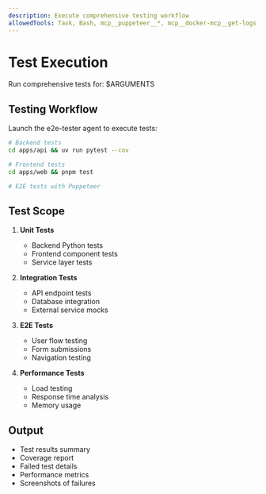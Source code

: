 ```yaml
---
description: Execute comprehensive testing workflow
allowedTools: Task, Bash, mcp__puppeteer__*, mcp__docker-mcp__get-logs, TodoWrite
---
```


# Test Execution

Run comprehensive tests for: $ARGUMENTS

## Testing Workflow

Launch the e2e-tester agent to execute tests:

```bash
# Backend tests
cd apps/api && uv run pytest --cov

# Frontend tests
cd apps/web && pnpm test

# E2E tests with Puppeteer
```

## Test Scope

1. **Unit Tests**
   - Backend Python tests
   - Frontend component tests
   - Service layer tests

2. **Integration Tests**
   - API endpoint tests
   - Database integration
   - External service mocks

3. **E2E Tests**
   - User flow testing
   - Form submissions
   - Navigation testing

4. **Performance Tests**
   - Load testing
   - Response time analysis
   - Memory usage

## Output

- Test results summary
- Coverage report
- Failed test details
- Performance metrics
- Screenshots of failures